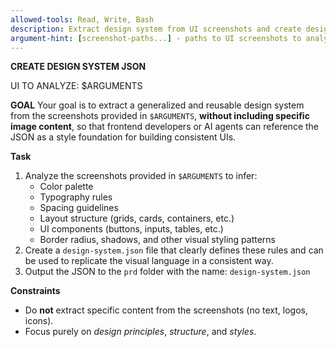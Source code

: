 ```yaml
---
allowed-tools: Read, Write, Bash
description: Extract design system from UI screenshots and create design-system.json
argument-hint: [screenshot-paths...] - paths to UI screenshots to analyze
---
```


**CREATE DESIGN SYSTEM JSON**

UI TO ANALYZE: $ARGUMENTS

**GOAL**
Your goal is to extract a generalized and reusable design system from the screenshots provided in `$ARGUMENTS`, **without including specific image content**, so that frontend developers or AI agents can reference the JSON as a style foundation for building consistent UIs.

**Task**

1. Analyze the screenshots provided in `$ARGUMENTS` to infer:
   - Color palette
   - Typography rules
   - Spacing guidelines
   - Layout structure (grids, cards, containers, etc.)
   - UI components (buttons, inputs, tables, etc.)
   - Border radius, shadows, and other visual styling patterns
2. Create a `design-system.json` file that clearly defines these rules and can be used to replicate the visual language in a consistent way.
3. Output the JSON to the `prd` folder with the name: `design-system.json`

**Constraints**

- Do **not** extract specific content from the screenshots (no text, logos, icons).
- Focus purely on _design principles_, _structure_, and _styles_.
